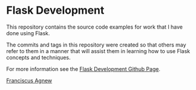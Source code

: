 Flask Development
=================

This repository contains the source code examples for work that I have done using Flask.

The commits and tags in this repository were created so that others may refer to them in a manner that will assist them in learning how to use Flask concepts and techniques.

For more information see the [Flask Development Github Page](https://franciscusagnew.github.io/flask-development/).

[Franciscus Agnew](http://www.franciscusagnew.com)
